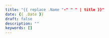 ```yaml
---
title: "{{ replace .Name "-" " " | title }}"
date: {{ .Date }}
draft: false
description: ""
keywords: []
---
```

